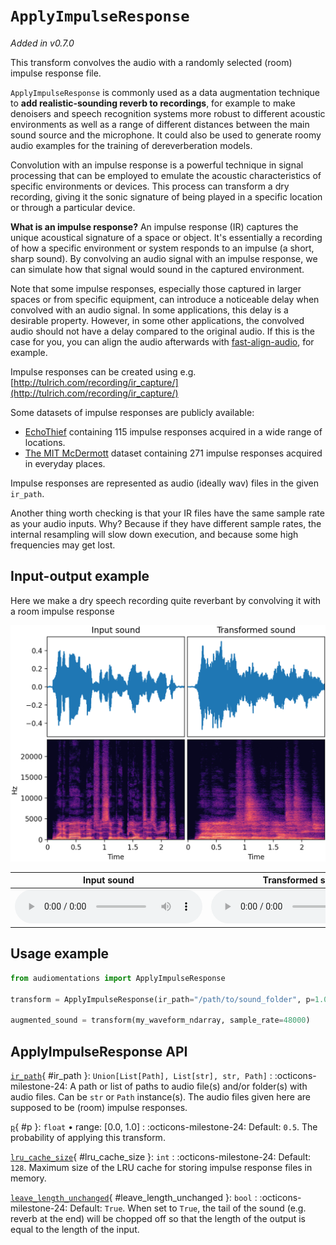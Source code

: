 # `ApplyImpulseResponse`

_Added in v0.7.0_

This transform convolves the audio with a randomly selected (room) impulse response file.

`ApplyImpulseResponse` is commonly used as a data augmentation technique to **add
realistic-sounding reverb to recordings**, for example to make denoisers and speech
recognition systems more robust to different acoustic environments as well as a range of
different distances between the main sound source and the microphone. It could also be
used to generate roomy audio examples for the training of dereverberation models.

Convolution with an impulse response is a powerful technique in signal processing that
can be employed to emulate the acoustic characteristics of specific environments or
devices. This process can transform a dry recording, giving it the sonic signature of
being played in a specific location or through a particular device.

**What is an impulse response?** An impulse response (IR) captures the unique acoustical
signature of a space or object. It's essentially a recording of how a specific
environment or system responds to an impulse (a short, sharp sound). By convolving
an audio signal with an impulse response, we can simulate how that signal would sound in
the captured environment.

Note that some impulse responses, especially those captured in larger spaces or from
specific equipment, can introduce a noticeable delay when convolved with an audio
signal. In some applications, this delay is a desirable property. However, in some other
applications, the convolved audio should not have a delay compared to the original
audio. If this is the case for you, you can align the audio afterwards with
[fast-align-audio](https://github.com/nomonosound/fast-align-audio), for example.

Impulse responses can be created using e.g. [http://tulrich.com/recording/ir_capture/](http://tulrich.com/recording/ir_capture/)

Some datasets of impulse responses are publicly available:

* [EchoThief](http://www.echothief.com/) containing 115 impulse responses acquired in a
 wide range of locations.
* [The MIT McDermott](https://mcdermottlab.mit.edu/Reverb/IR_Survey.html) dataset
 containing 271 impulse responses acquired in everyday places.

Impulse responses are represented as audio (ideally wav) files in the given `ir_path`.

Another thing worth checking is that your IR files have the same sample rate as your
audio inputs. Why? Because if they have different sample rates, the internal resampling
will slow down execution, and because some high frequencies may get lost.

## Input-output example

Here we make a dry speech recording quite reverbant by convolving it with a room impulse response

![Input-output waveforms and spectrograms](ApplyImpulseResponse.webp)

| Input sound                                                                                 | Transformed sound                                                                                 |
|---------------------------------------------------------------------------------------------|---------------------------------------------------------------------------------------------------|
| <audio controls><source src="../ApplyImpulseResponse_input.flac" type="audio/flac"></audio> | <audio controls><source src="../ApplyImpulseResponse_transformed.flac" type="audio/flac"></audio> | 

## Usage example

```python
from audiomentations import ApplyImpulseResponse

transform = ApplyImpulseResponse(ir_path="/path/to/sound_folder", p=1.0)

augmented_sound = transform(my_waveform_ndarray, sample_rate=48000)
```

## ApplyImpulseResponse API

[`ir_path`](#ir_path){ #ir_path }: `Union[List[Path], List[str], str, Path]`
:   :octicons-milestone-24: A path or list of paths to audio file(s) and/or folder(s) with
    audio files. Can be `str` or `Path` instance(s). The audio files given here are
    supposed to be (room) impulse responses.

[`p`](#p){ #p }: `float` • range: [0.0, 1.0]
:   :octicons-milestone-24: Default: `0.5`. The probability of applying this transform.

[`lru_cache_size`](#lru_cache_size){ #lru_cache_size }: `int`
:   :octicons-milestone-24: Default: `128`. Maximum size of the LRU cache for storing
    impulse response files in memory.

[`leave_length_unchanged`](#leave_length_unchanged){ #leave_length_unchanged }: `bool`
:   :octicons-milestone-24: Default: `True`. When set to `True`, the tail of the sound
    (e.g. reverb at the end) will be chopped off so that the length of the output is
    equal to the length of the input.

